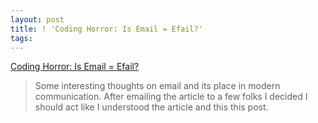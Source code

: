 ```yaml
---
layout: post
title: ! 'Coding Horror: Is Email = Efail?'
tags: 
---
```

[Coding Horror: Is Email = Efail?][1]

> Some interesting thoughts on email and its place in modern communication.
After emailing the article to a few folks I decided I should act like I
understood the article and this this post. 

[1]: http://www.codinghorror.com/blog/archives/001191.html

